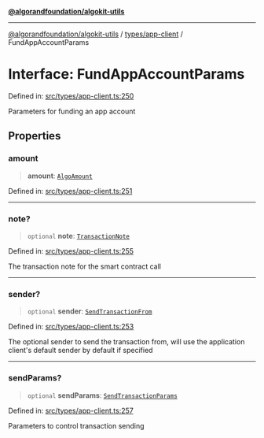 [**@algorandfoundation/algokit-utils**](../../../README.md)

***

[@algorandfoundation/algokit-utils](../../../README.md) / [types/app-client](../README.md) / FundAppAccountParams

# Interface: FundAppAccountParams

Defined in: [src/types/app-client.ts:250](https://github.com/algorandfoundation/algokit-utils-ts/blob/main/src/types/app-client.ts#L250)

Parameters for funding an app account

## Properties

### amount

> **amount**: [`AlgoAmount`](../../amount/classes/AlgoAmount.md)

Defined in: [src/types/app-client.ts:251](https://github.com/algorandfoundation/algokit-utils-ts/blob/main/src/types/app-client.ts#L251)

***

### note?

> `optional` **note**: [`TransactionNote`](../../transaction/type-aliases/TransactionNote.md)

Defined in: [src/types/app-client.ts:255](https://github.com/algorandfoundation/algokit-utils-ts/blob/main/src/types/app-client.ts#L255)

The transaction note for the smart contract call

***

### sender?

> `optional` **sender**: [`SendTransactionFrom`](../../transaction/type-aliases/SendTransactionFrom.md)

Defined in: [src/types/app-client.ts:253](https://github.com/algorandfoundation/algokit-utils-ts/blob/main/src/types/app-client.ts#L253)

The optional sender to send the transaction from, will use the application client's default sender by default if specified

***

### sendParams?

> `optional` **sendParams**: [`SendTransactionParams`](../../transaction/interfaces/SendTransactionParams.md)

Defined in: [src/types/app-client.ts:257](https://github.com/algorandfoundation/algokit-utils-ts/blob/main/src/types/app-client.ts#L257)

Parameters to control transaction sending
